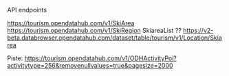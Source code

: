 API endpoints

https://tourism.opendatahub.com/v1/SkiArea
https://tourism.opendatahub.com/v1/SkiRegion
SkiareaList ?? https://v2-beta.databrowser.opendatahub.com/dataset/table/tourism/v1/Location/Skiarea

Piste: https://tourism.opendatahub.com/v1/ODHActivityPoi?activitytype=256&removenullvalues=true&pagesize=2000
